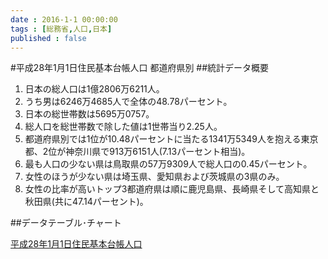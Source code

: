 ```yaml
--- 
date : 2016-1-1 00:00:00 
tags : [総務省,人口,日本] 
published : false 
---
```

#平成28年1月1日住民基本台帳人口 都道府県別
##統計データ概要

1. 日本の総人口は1億2806万6211人。
1. うち男は6246万4685人で全体の48.78パーセント。
1. 日本の総世帯数は5695万0757。
1. 総人口を総世帯数で除した値は1世帯当り2.25人。
1. 都道府県別では1位が10.48パーセントに当たる1341万5349人を抱える東京都、2位が神奈川県で913万6151人(7.13パーセント相当)。
1. 最も人口の少ない県は鳥取県の57万9309人で総人口の0.45パーセント。
1. 女性のほうが少ない県は埼玉県、愛知県および茨城県の3県のみ。
1. 女性の比率が高いトップ3都道府県は順に鹿児島県、長崎県そして高知県と秋田県(共に47.14パーセント)。

##データテーブル･チャート

[平成28年1月1日住民基本台帳人口](http://knowledgevault.saecanet.com/20160719-01-R-olive-datatables.html)